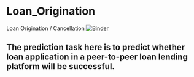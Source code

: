 # Loan_Origination
Loan Origination / Cancellation
[![Binder](http://mybinder.org/badge.svg)](http://mybinder.org:/repo/vishagan1/loan_origination)

## The prediction task here is to predict whether loan application in a peer-to-peer loan lending platform will be successful.
